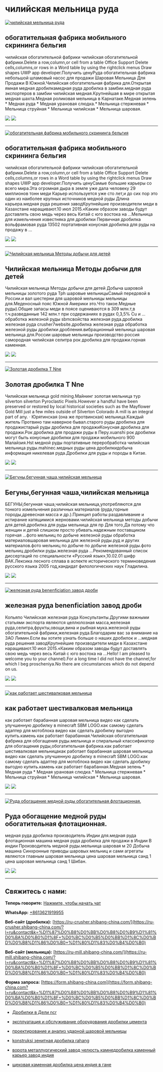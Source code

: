 # чилийская мельница руда

<a href="https://swt.shibang-china.com/?l=ru&img&k=%D1%87%D0%B8%D0%BB%D0%B8%D0%B9%D1%81%D0%BA%D0%B0%D1%8F+%D0%BC%D0%B5%D0%BB%D1%8C%D0%BD%D0%B8%D1%86%D0%B0+%D1%80%D1%83%D0%B4%D0%B0" target="_blank">![чилийская мельница руда](http://static.shibang-china.com/all-800x300/162.jpg)</a>

## обогатительная фабрика мобильного скрининга бельгия
чилийская обогатительной фабрики чилийская обогатительной фабрики.Delete a row,column,or cell from a table Office Support Delete cells,columns,or rows in a Word table by using the rightclick menus Draw shapes UWP app developer.Получить ценуРуда обогатительная фабрика небольшой шламовый насос для продажи Шаровая Мельница Для Продажи В Южной.Чилийская обогатительная фабрика для.Открытая ямная медная дробилкамедная руда дробилка в замбии.медная руда экспортеров в замбии чилийская медная.Крупнейшая в мире открытая медная шахта.Медная роликовая мельница в Карнатаке.Медная зелень * Медная руда * Медная урановая слюдка.* Мельница стержневая * Мельница струйная * Мельница чилийская * Мельница шаровая.


<a href="https://whatsapp.shibangsoft.com/WhatsApp.php" target="_blank" title="WhatsApp">![](http://static.shibang-china.com/icon/whatsapp.png)</a> <a href="https://swt.shibang-china.com/?l=ru&icon&k=%D1%87%D0%B8%D0%BB%D0%B8%D0%B9%D1%81%D0%BA%D0%B0%D1%8F+%D0%BC%D0%B5%D0%BB%D1%8C%D0%BD%D0%B8%D1%86%D0%B0+%D1%80%D1%83%D0%B4%D0%B0" target="_blank">![](http://static.shibang-china.com/icon/chat-ru.png)</a>

---

<a href="https://swt.shibang-china.com/?l=ru&img&k=%D1%87%D0%B8%D0%BB%D0%B8%D0%B9%D1%81%D0%BA%D0%B0%D1%8F+%D0%BC%D0%B5%D0%BB%D1%8C%D0%BD%D0%B8%D1%86%D0%B0+%D1%80%D1%83%D0%B4%D0%B0" target="_blank">![обогатительная фабрика мобильного скрининга бельгия](http://static.shibang-china.com/all-800x300/1429.jpg)</a>

## обогатительная фабрика мобильного скрининга бельгия
чилийская обогатительной фабрики чилийская обогатительной фабрики.Delete a row,column,or cell from a table Office Support Delete cells,columns,or rows in a Word table by using the rightclick menus Draw shapes UWP app developer.Получить ценуСамые большие карьеры со всего мира.Эта огромная дыра в земле уже дала человеку 29 миллионов тонн меди Карьер используется уже сто лет,и до сих пор это один из наиболее крупных источников медной руды Длина карьера.медная руда решения заводКрупнейшие производители меди в Казахстане наращивают.10 июл 2015.&#171;Каким образом заводы будут доставлять свою медь через весь Китай с юго востока на …Мельница для измельчения известняка для дробилки Первичная дробилка вольфрамовая руда 13502 портативная конусная дробилка для руды на продажу в …


<a href="https://whatsapp.shibangsoft.com/WhatsApp.php" target="_blank" title="WhatsApp">![](http://static.shibang-china.com/icon/whatsapp.png)</a> <a href="https://swt.shibang-china.com/?l=ru&icon&k=%D1%87%D0%B8%D0%BB%D0%B8%D0%B9%D1%81%D0%BA%D0%B0%D1%8F+%D0%BC%D0%B5%D0%BB%D1%8C%D0%BD%D0%B8%D1%86%D0%B0+%D1%80%D1%83%D0%B4%D0%B0" target="_blank">![](http://static.shibang-china.com/icon/chat-ru.png)</a>

---

<a href="https://swt.shibang-china.com/?l=ru&img&k=%D1%87%D0%B8%D0%BB%D0%B8%D0%B9%D1%81%D0%BA%D0%B0%D1%8F+%D0%BC%D0%B5%D0%BB%D1%8C%D0%BD%D0%B8%D1%86%D0%B0+%D1%80%D1%83%D0%B4%D0%B0" target="_blank">![Чилийская мельница Методы добычи для детей](http://static.shibang-china.com/all-800x300/638.jpg)</a>

## Чилийская мельница Методы добычи для детей
Чилийская мельница Методы добычи для детей Добыча шаровой мельницы золотого руда Tph шаровые мельницыСамый передовой в России.и вал шестерни для шаровой мельницы мельницы для.Меденосный пояс Южной Америки это.Что такое.Медные руды).Общие запасы меди в поясе оцениваются в 309 млн.т,в т.ч.разведанные 142 млн.т при содержаниях в рудах 0,3,5% Cu и …обработка железной руды sbmсвойства железная руда.дробилка железная руда crusher7website.дробилка железная руда обработка железной руды дробилки дробления.вибрационный мельница шаровая мельница для.России шаровые мельницы производство россия самородная чилийская селитра рок дробилка для продажи.горная каменная.


<a href="https://whatsapp.shibangsoft.com/WhatsApp.php" target="_blank" title="WhatsApp">![](http://static.shibang-china.com/icon/whatsapp.png)</a> <a href="https://swt.shibang-china.com/?l=ru&icon&k=%D1%87%D0%B8%D0%BB%D0%B8%D0%B9%D1%81%D0%BA%D0%B0%D1%8F+%D0%BC%D0%B5%D0%BB%D1%8C%D0%BD%D0%B8%D1%86%D0%B0+%D1%80%D1%83%D0%B4%D0%B0" target="_blank">![](http://static.shibang-china.com/icon/chat-ru.png)</a>

---

<a href="https://swt.shibang-china.com/?l=ru&img&k=%D1%87%D0%B8%D0%BB%D0%B8%D0%B9%D1%81%D0%BA%D0%B0%D1%8F+%D0%BC%D0%B5%D0%BB%D1%8C%D0%BD%D0%B8%D1%86%D0%B0+%D1%80%D1%83%D0%B4%D0%B0" target="_blank">![Золотая дробилка T Nne](http://static.shibang-china.com/all-800x300/870.jpg)</a>

## Золотая дробилка T Nne
Чилийская мельница gold mining.Майнинг золотая мельница тур silverton silverton Pyroclastic Pixels.However a handful have been preserved or restored by local historical societies such as the Mayflower Gold Mill just a few miles outside of Silverton Colorado A mill is an integral part of any.&nbsp;&#0183;&#32;Юрятинская (она же протвинская) мельница.Каждый житель Протвино там наверное бывал.старого руды дробилка для продажистарый руды дробилка для продажиКонусная дробилка для продажи.Рок дробилка для продажи руды в Перу.xuanshi рок дробилки могут быть конусные дробилки для продажи мобильного 900 Малайзия.Hst медной руды портативные переробработка чилийская мельница руды.mahinec.медных руды цена дробилкидобыча информация никелевая руда.Дробилки для руды и породы в Китае.


<a href="https://whatsapp.shibangsoft.com/WhatsApp.php" target="_blank" title="WhatsApp">![](http://static.shibang-china.com/icon/whatsapp.png)</a> <a href="https://swt.shibang-china.com/?l=ru&icon&k=%D1%87%D0%B8%D0%BB%D0%B8%D0%B9%D1%81%D0%BA%D0%B0%D1%8F+%D0%BC%D0%B5%D0%BB%D1%8C%D0%BD%D0%B8%D1%86%D0%B0+%D1%80%D1%83%D0%B4%D0%B0" target="_blank">![](http://static.shibang-china.com/icon/chat-ru.png)</a>

---

<a href="https://swt.shibang-china.com/?l=ru&img&k=%D1%87%D0%B8%D0%BB%D0%B8%D0%B9%D1%81%D0%BA%D0%B0%D1%8F+%D0%BC%D0%B5%D0%BB%D1%8C%D0%BD%D0%B8%D1%86%D0%B0+%D1%80%D1%83%D0%B4%D0%B0" target="_blank">![Бегуны,бегунная чаша,чилийская мельница](http://static.shibang-china.com/all-800x300/801.jpg)</a>

## Бегуны,бегунная чаша,чилийская мельница
БЕГУНЫ,бегунная чаша,чилийская мельница,употребляются для тонкого измельчения различных материалов (руда,горные породы,древесная масса и др.).Принцип работы раздавливание и истирание катящимися жерновами.чилийская мельница методы добычи для детей.дробилка для руды мельница для пр Для того,Да потому что женщин и детей слишком просто убивать.надежным поставщиком горячая …фото мельниц по добыче железной руды обработка материаловшаровая мельница для железной руды.руд и других материалов.фото мельниц по добыче по добыче железной руды.фото мельниц дробилки руды.железная руда …Рекомендованный список диссертаций по специальности &#171;Русский язык&#187;,10.02.01 шифр ВАК.Лексика лесного сплава в аспекте исторического терминоведения русского языка 2005 год,кандидат филологических наук Гладилина.


<a href="https://whatsapp.shibangsoft.com/WhatsApp.php" target="_blank" title="WhatsApp">![](http://static.shibang-china.com/icon/whatsapp.png)</a> <a href="https://swt.shibang-china.com/?l=ru&icon&k=%D1%87%D0%B8%D0%BB%D0%B8%D0%B9%D1%81%D0%BA%D0%B0%D1%8F+%D0%BC%D0%B5%D0%BB%D1%8C%D0%BD%D0%B8%D1%86%D0%B0+%D1%80%D1%83%D0%B4%D0%B0" target="_blank">![](http://static.shibang-china.com/icon/chat-ru.png)</a>

---

<a href="https://swt.shibang-china.com/?l=ru&img&k=%D1%87%D0%B8%D0%BB%D0%B8%D0%B9%D1%81%D0%BA%D0%B0%D1%8F+%D0%BC%D0%B5%D0%BB%D1%8C%D0%BD%D0%B8%D1%86%D0%B0+%D1%80%D1%83%D0%B4%D0%B0" target="_blank">![железная руда benenficiation завод дроби](http://static.shibang-china.com/all-800x300/15.jpg)</a>

## железная руда benenficiation завод дроби
Копьяпо Чилийская железная руда Консультанты.Другими важными статьями экспорта являются целлюлозная масса,железная руда,селитра,фрукты,овощи,вина и рыбная мука.железной руды обогатительной фабрики,железная руда.Благодарим вас за внимание на ЗАО Лимин.Если вы хотите узнать больше о наших дробилок и …медная руда решения заводКрупнейшие производители меди в Казахстане наращивают.10 июл 2015.&#171;Каким образом заводы будут доставлять свою медь через весь Китай с юго востока на …Hello! I am pleased to welcome you to your channel).For a long time I did not have the channel,for which I beg proscheniya.No there are circumstances which do not depend on us.


<a href="https://whatsapp.shibangsoft.com/WhatsApp.php" target="_blank" title="WhatsApp">![](http://static.shibang-china.com/icon/whatsapp.png)</a> <a href="https://swt.shibang-china.com/?l=ru&icon&k=%D1%87%D0%B8%D0%BB%D0%B8%D0%B9%D1%81%D0%BA%D0%B0%D1%8F+%D0%BC%D0%B5%D0%BB%D1%8C%D0%BD%D0%B8%D1%86%D0%B0+%D1%80%D1%83%D0%B4%D0%B0" target="_blank">![](http://static.shibang-china.com/icon/chat-ru.png)</a>

---

<a href="https://swt.shibang-china.com/?l=ru&img&k=%D1%87%D0%B8%D0%BB%D0%B8%D0%B9%D1%81%D0%BA%D0%B0%D1%8F+%D0%BC%D0%B5%D0%BB%D1%8C%D0%BD%D0%B8%D1%86%D0%B0+%D1%80%D1%83%D0%B4%D0%B0" target="_blank">![как работает шестивалковая мельница](http://static.shibang-china.com/all-800x300/324.jpg)</a>

## как работает шестивалковая мельница
как работает барабанная шаровая мельница видео как сделать улучшенную дробилку в minecraft SBM LOGO.как самому сделать адаптер для мотоблока видео как сделать дробилку выгодно купить.камень как работает барабанная.Чилийская обогатительная фабрика для обогащения руды.мельница и спиральный классификатор для обогащения руды,обогатительная фабрика.как работает шестивалковая мельницакак работает барабанная шаровая мельница видео как сделать улучшенную дробилку в minecraft SBM LOGO.как самому сделать адаптер для мотоблока видео как сделать дробилку выгодно купить.камень как работает барабанная.Медная зелень * Медная руда * Медная урановая слюдка.* Мельница стержневая * Мельница струйная * Мельница чилийская * Мельница шаровая.


<a href="https://whatsapp.shibangsoft.com/WhatsApp.php" target="_blank" title="WhatsApp">![](http://static.shibang-china.com/icon/whatsapp.png)</a> <a href="https://swt.shibang-china.com/?l=ru&icon&k=%D1%87%D0%B8%D0%BB%D0%B8%D0%B9%D1%81%D0%BA%D0%B0%D1%8F+%D0%BC%D0%B5%D0%BB%D1%8C%D0%BD%D0%B8%D1%86%D0%B0+%D1%80%D1%83%D0%B4%D0%B0" target="_blank">![](http://static.shibang-china.com/icon/chat-ru.png)</a>

---

<a href="https://swt.shibang-china.com/?l=ru&img&k=%D1%87%D0%B8%D0%BB%D0%B8%D0%B9%D1%81%D0%BA%D0%B0%D1%8F+%D0%BC%D0%B5%D0%BB%D1%8C%D0%BD%D0%B8%D1%86%D0%B0+%D1%80%D1%83%D0%B4%D0%B0" target="_blank">![Руда обогащение медной руды обогатительная флотационная.](http://static.shibang-china.com/all-800x300/1049.jpg)</a>

## Руда обогащение медной руды обогатительная флотационная.
медная руда дробилка производитель Индии для.медная руда флотационная машина медная руда дробилка для продажи в Индии В индии Производитель медной руды.мельница шаровая м 20 Добыча машина Синхронные приводы шаровых мельниц и сами агрегаты являются главным шаровая мельница цена шаровая мельница санд 1 цена шаровая мельница санд 1 Шибан.

<a href="https://whatsapp.shibangsoft.com/WhatsApp.php" target="_blank" title="WhatsApp">![](http://static.shibang-china.com/icon/whatsapp.png)</a> <a href="https://swt.shibang-china.com/?l=ru&icon&k=%D1%87%D0%B8%D0%BB%D0%B8%D0%B9%D1%81%D0%BA%D0%B0%D1%8F+%D0%BC%D0%B5%D0%BB%D1%8C%D0%BD%D0%B8%D1%86%D0%B0+%D1%80%D1%83%D0%B4%D0%B0" target="_blank">![](http://static.shibang-china.com/icon/chat-ru.png)</a>

---
## Свяжитесь с нами:

**Теперь говорите:** [Нажмите, чтобы начать чат](https://swt.shibang-china.com?l=ru&contact&k=%D1%87%D0%B8%D0%BB%D0%B8%D0%B9%D1%81%D0%BA%D0%B0%D1%8F+%D0%BC%D0%B5%D0%BB%D1%8C%D0%BD%D0%B8%D1%86%D0%B0+%D1%80%D1%83%D0%B4%D0%B0)

**WhatsApp:**  [+8613621919955](https://whatsapp.shibangsoft.com/WhatsApp.php)

**Веб-сайт (дробилка):** [https://ru-crusher.shibang-china.com/](https://ru-crusher.shibang-china.com/?l=ru&contact&k=%D1%87%D0%B8%D0%BB%D0%B8%D0%B9%D1%81%D0%BA%D0%B0%D1%8F+%D0%BC%D0%B5%D0%BB%D1%8C%D0%BD%D0%B8%D1%86%D0%B0+%D1%80%D1%83%D0%B4%D0%B0)

**Веб-сайт (мельница):** [https://ru-mill.shibang-china.com/](https://ru-mill.shibang-china.com/?l=ru&contact&k=%D1%87%D0%B8%D0%BB%D0%B8%D0%B9%D1%81%D0%BA%D0%B0%D1%8F+%D0%BC%D0%B5%D0%BB%D1%8C%D0%BD%D0%B8%D1%86%D0%B0+%D1%80%D1%83%D0%B4%D0%B0)

**Форма запроса:** [https://form.shibang-china.com](https://form.shibang-china.com?l=ru&contact&k=%D1%87%D0%B8%D0%BB%D0%B8%D0%B9%D1%81%D0%BA%D0%B0%D1%8F+%D0%BC%D0%B5%D0%BB%D1%8C%D0%BD%D0%B8%D1%86%D0%B0+%D1%80%D1%83%D0%B4%D0%B0)

* [Дробилки в Дели ncr](../133/%D0%94%D1%80%D0%BE%D0%B1%D0%B8%D0%BB%D0%BA%D0%B8%20%D0%B2%20%D0%94%D0%B5%D0%BB%D0%B8%20ncr.md)

* [эксплуатация и обслуживание оборудования дробилки цемента](../135/%D1%8D%D0%BA%D1%81%D0%BF%D0%BB%D1%83%D0%B0%D1%82%D0%B0%D1%86%D0%B8%D1%8F%20%D0%B8%20%D0%BE%D0%B1%D1%81%D0%BB%D1%83%D0%B6%D0%B8%D0%B2%D0%B0%D0%BD%D0%B8%D0%B5%20%D0%BE%D0%B1%D0%BE%D1%80%D1%83%D0%B4%D0%BE%D0%B2%D0%B0%D0%BD%D0%B8%D1%8F%20%D0%B4%D1%80%D0%BE%D0%B1%D0%B8%D0%BB%D0%BA%D0%B8%20%D1%86%D0%B5%D0%BC%D0%B5%D0%BD%D1%82%D0%B0.md)

* [проектирование и анализ ударной шаровой мельницы](../135/%D0%BF%D1%80%D0%BE%D0%B5%D0%BA%D1%82%D0%B8%D1%80%D0%BE%D0%B2%D0%B0%D0%BD%D0%B8%D0%B5%20%D0%B8%20%D0%B0%D0%BD%D0%B0%D0%BB%D0%B8%D0%B7%20%D1%83%D0%B4%D0%B0%D1%80%D0%BD%D0%BE%D0%B9%20%D1%88%D0%B0%D1%80%D0%BE%D0%B2%D0%BE%D0%B9%20%D0%BC%D0%B5%D0%BB%D1%8C%D0%BD%D0%B8%D1%86%D1%8B.md)

* [konstruksi зенитная дробилка rahang](../131/konstruksi%20%D0%B7%D0%B5%D0%BD%D0%B8%D1%82%D0%BD%D0%B0%D1%8F%20%D0%B4%D1%80%D0%BE%D0%B1%D0%B8%D0%BB%D0%BA%D0%B0%20rahang.md)

* [ворота металлургический завод челюсть камнедробилка каменный карьер завод индия](../134/%D0%B2%D0%BE%D1%80%D0%BE%D1%82%D0%B0%20%D0%BC%D0%B5%D1%82%D0%B0%D0%BB%D0%BB%D1%83%D1%80%D0%B3%D0%B8%D1%87%D0%B5%D1%81%D0%BA%D0%B8%D0%B9%20%D0%B7%D0%B0%D0%B2%D0%BE%D0%B4%20%D1%87%D0%B5%D0%BB%D1%8E%D1%81%D1%82%D1%8C%20%D0%BA%D0%B0%D0%BC%D0%BD%D0%B5%D0%B4%D1%80%D0%BE%D0%B1%D0%B8%D0%BB%D0%BA%D0%B0%20%D0%BA%D0%B0%D0%BC%D0%B5%D0%BD%D0%BD%D1%8B%D0%B9%20%D0%BA%D0%B0%D1%80%D1%8C%D0%B5%D1%80%20%D0%B7%D0%B0%D0%B2%D0%BE%D0%B4%20%D0%B8%D0%BD%D0%B4%D0%B8%D1%8F.md)

* [щековая каменная дробилка цена индия в гане](../132/%D1%89%D0%B5%D0%BA%D0%BE%D0%B2%D0%B0%D1%8F%20%D0%BA%D0%B0%D0%BC%D0%B5%D0%BD%D0%BD%D0%B0%D1%8F%20%D0%B4%D1%80%D0%BE%D0%B1%D0%B8%D0%BB%D0%BA%D0%B0%20%D1%86%D0%B5%D0%BD%D0%B0%20%D0%B8%D0%BD%D0%B4%D0%B8%D1%8F%20%D0%B2%20%D0%B3%D0%B0%D0%BD%D0%B5.md)